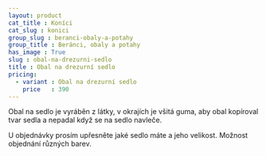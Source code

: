 ```yaml
---
layout: product
cat_title : Koníci
cat_slug : konici
group_slug : beranci-obaly-a-potahy
group_title : Beránci, obaly a potahy
has_image : True
slug : obal-na-drezurni-sedlo
title : Obal na drezurní sedlo
pricing:
  - variant : Obal na drezurní sedlo
    price   : 390
---
```


Obal na sedlo je vyráběn z látky, v okrajích je všitá guma, 
aby obal kopíroval tvar sedla a nepadal když se na sedlo navleče.

U objednávky prosím upřesněte jaké sedlo máte a jeho velikost.
Možnost objednání různých barev.

